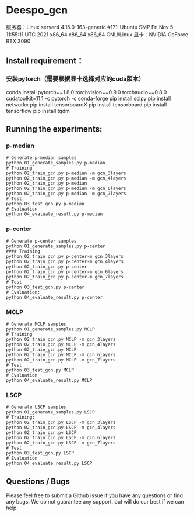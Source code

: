 # Deespo_gcn

服务器：Linux server4 4.15.0-163-generic #171-Ubuntu SMP Fri Nov 5 11:55:11 UTC 2021 x86_64 x86_64 x86_64 GNU/Linux
显卡：NVIDIA GeForce RTX 3090

## Install requirement：
### 安装pytorch（需要根据显卡选择对应的cuda版本）
conda install pytorch==1.8.0 torchvision==0.9.0 torchaudio==0.8.0 cudatoolkit=11.1 -c pytorch -c conda-forge
pip install scipy
pip install networkx
pip install tensorboardX
pip install tensorboard
pip install tensorflow
pip install tqdm

## Running the experiments:
### p-median
```
# Generate p-median samples
python 01_generate_samples.py p-median
# Training
python 02_train_gcn.py p-median -m gcn_3layers  
python 02_train_gcn.py p-median -m gcn_4layers  
python 02_train_gcn.py p-median  
python 02_train_gcn.py p-median -m gcn_6layers  
python 02_train_gcn.py p-median -m gcn_7layers  
# Test
python 03_test_gcn.py p-median  
# Evaluation
python 04_evaluate_result.py p-median
```

### p-center
```
# Generate p-center samples
python 01_generate_samples.py p-center
#### Training
python 02_train_gcn.py p-center-m gcn_3layers  
python 02_train_gcn.py p-center-m gcn_4layers  
python 02_train_gcn.py p-center  
python 02_train_gcn.py p-center-m gcn_6layers  
python 02_train_gcn.py p-center-m gcn_7layers  
# Test
python 03_test_gcn.py p-center
# Evaluation:
python 04_evaluate_result.py p-center
```

### MCLP
```
# Generate MCLP samples
python 01_generate_samples.py MCLP
# Training
python 02_train_gcn.py MCLP -m gcn_3layers  
python 02_train_gcn.py MCLP -m gcn_4layers  
python 02_train_gcn.py MCLP  
python 02_train_gcn.py MCLP -m gcn_6layers  
python 02_train_gcn.py MCLP -m gcn_7layers  
# Test
python 03_test_gcn.py MCLP 
# Evaluation
python 04_evaluate_result.py MCLP
```

### LSCP
```
# Generate LSCP samples
python 01_generate_samples.py LSCP
# Training:
python 02_train_gcn.py LSCP -m gcn_3layers  
python 02_train_gcn.py LSCP -m gcn_4layers  
python 02_train_gcn.py LSCP  
python 02_train_gcn.py LSCP -m gcn_6layers  
python 02_train_gcn.py LSCP -m gcn_7layers  
# Test
python 03_test_gcn.py LSCP
# Evaluation
python 04_evaluate_result.py LSCP
```

## Questions / Bugs
Please feel free to submit a Github issue if you have any questions or find any bugs. We do not guarantee any support, but will do our best if we can help.




